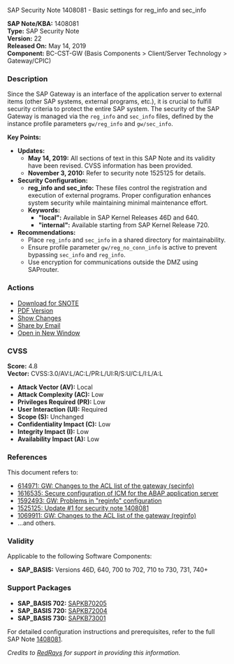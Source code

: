 SAP Security Note 1408081 - Basic settings for reg_info and sec_info

**SAP Note/KBA:** 1408081  
**Type:** SAP Security Note  
**Version:** 22  
**Released On:** May 14, 2019  
**Component:** BC-CST-GW (Basis Components > Client/Server Technology > Gateway/CPIC)

### Description
Since the SAP Gateway is an interface of the application server to external items (other SAP systems, external programs, etc.), it is crucial to fulfill security criteria to protect the entire SAP system. The security of the SAP Gateway is managed via the `reg_info` and `sec_info` files, defined by the instance profile parameters `gw/reg_info` and `gw/sec_info`.

**Key Points:**
- **Updates:**
  - **May 14, 2019:** All sections of text in this SAP Note and its validity have been revised. CVSS information has been provided.
  - **November 3, 2010:** Refer to security note 1525125 for details.
- **Security Configuration:**
  - **reg_info and sec_info:** These files control the registration and execution of external programs. Proper configuration enhances system security while maintaining minimal maintenance effort.
  - **Keywords:**
    - **"local":** Available in SAP Kernel Releases 46D and 640.
    - **"internal":** Available starting from SAP Kernel Release 720.
- **Recommendations:**
  - Place `reg_info` and `sec_info` in a shared directory for maintainability.
  - Ensure profile parameter `gw/reg_no_conn_info` is active to prevent bypassing `sec_info` and `reg_info`.
  - Use encryption for communications outside the DMZ using SAProuter.

### Actions
- [Download for SNOTE](https://notesdownloads.sap.com/note/0040000016909572017)
- [PDF Version](https://me.sap.com/sap/support/sfm/notes/print/0001408081?language=en-US&token=B6781B60BF4E2B083C4C820AE855B386)
- [Show Changes](https://me.sap.com/notesLatestChanges/0001408081/E/diff)
- [Share by Email](https://me.sap.com/notes/0001408081/E)
- [Open in New Window](https://me.sap.com/notes/0001408081/E)

### CVSS
**Score:** 4.8  
**Vector:** CVSS:3.0/AV:L/AC:L/PR:L/UI:R/S:U/C:L/I:L/A:L  
- **Attack Vector (AV):** Local  
- **Attack Complexity (AC):** Low  
- **Privileges Required (PR):** Low  
- **User Interaction (UI):** Required  
- **Scope (S):** Unchanged  
- **Confidentiality Impact (C):** Low  
- **Integrity Impact (I):** Low  
- **Availability Impact (A):** Low  

### References
This document refers to:
- [614971: GW: Changes to the ACL list of the gateway (secinfo)](https://me.sap.com/notes/614971)
- [1616535: Secure configuration of ICM for the ABAP application server](https://me.sap.com/notes/1616535)
- [1592493: GW: Problems in "reginfo" configuration](https://me.sap.com/notes/1592493)
- [1525125: Update #1 for security note 1408081](https://me.sap.com/notes/1525125)
- [1069911: GW: Changes to the ACL list of the gateway (reginfo)](https://me.sap.com/notes/1069911)
- ...and others.

### Validity
Applicable to the following Software Components:
- **SAP_BASIS:** Versions 46D, 640, 700 to 702, 710 to 730, 731, 740+

### Support Packages
- **SAP_BASIS 702:** [SAPKB70205](https://me.sap.com/supportpackage/SAPKB70205)
- **SAP_BASIS 720:** [SAPKB72004](https://me.sap.com/supportpackage/SAPKB72004)
- **SAP_BASIS 730:** [SAPKB73001](https://me.sap.com/supportpackage/SAPKB73001)

For detailed configuration instructions and prerequisites, refer to the full SAP Note [1408081](https://me.sap.com/notes/1408081).

*Credits to [RedRays](https://redrays.io) for support in providing this information.*